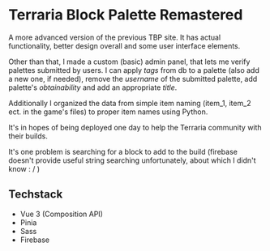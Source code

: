# Terraria Block Palette Remastered
A more advanced version of the previous TBP site. It has actual functionality, better design overall and some user interface elements.

Other than that, I made a custom (basic) admin panel, that lets me verify palettes submitted by users.
I can apply *tags* from db to a palette (also add a new one, if needed), remove the *username* of the submitted palette, add palette's *obtainability* and add an appropriate *title*.

Additionally I organized the data from simple item naming (item_1, item_2 ect. in the game's files) to proper item names using Python.

It's in hopes of being deployed one day to help the Terraria community with their builds.

It's one problem is searching for a block to add to the build (firebase doesn't provide useful string searching unfortunately, about which I didn't know : / )

## Techstack
- Vue 3 (Composition API)
- Pinia
- Sass
- Firebase
